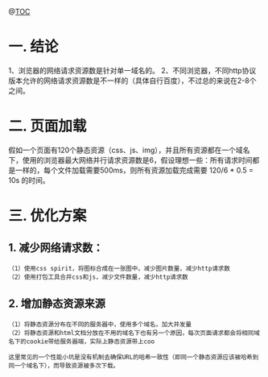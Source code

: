 @[TOC](浏览器并发请求资源限制)

# 一. 结论
1、浏览器的网络请求资源数是针对单一域名的。
2、不同浏览器，不同http协议版本允许的网络请求资源数是不一样的（具体自行百度），不过总的来说在2-8个之间。



# 二. 页面加载
假如一个页面有120个静态资源（css、js、img），并且所有资源都在一个域名下，使用的浏览器最大网络并行请求资源数是6，假设理想一些：所有请求时间都是一样的，每个文件加载需要500ms，则所有资源加载完成需要 120/6 * 0.5 = 10s 的时间。




# 三. 优化方案
## 1. 减少网络请求数：


```
（1）使用css spirit，将图标合成在一张图中，减少图片数量，减少http请求数
（2）使用打包工具合并css和js，减少文件数量，减少http请求数
```

## 2. 增加静态资源来源


```
（1）将静态资源分布在不同的服务器中，使用多个域名，加大并发量
（2）将静态资源和html文档分放在不用的域名下也有另一个原因，每次页面请求都会将相同域名下的cookie带给服务器端，实际上静态资源带上coo

这里常见的一个性能小坑是没有机制去确保URL的哈希一致性（即同一个静态资源应该被哈希到同一个域名下），而导致资源被多次下载。
```

